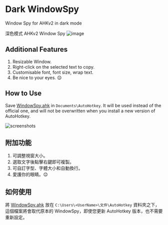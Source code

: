 # Dark WindowSpy
Window Spy for AHKv2 in dark mode

深色模式 AHKv2 Window Spy
![image](https://github.com/nperovic/Dark_WindowSpy/assets/122501303/163fbe48-6cd2-4204-a68a-91629ca2d593)

## Additional Features
1. Resizable Window.
2. Right-click on the selected text to copy.
3. Customisable font, font size, wrap text.
4. Be nice to your eyes. 😌

## How to Use
Save [WindowSpy.ahk](WindowSpy.ahk) in `Documents\AutoHotkey`.
It will be used instead of the official one, and will not be overwritten when you install a new version of AutoHotkey.

![screenshots](https://github.com/nperovic/Dark_WindowSpy/assets/122501303/3651ab4e-67df-4fff-81c5-68a3e9d5bca4)

## 附加功能
1. 可調整視窗大小。
2. 選取文字後點擊右鍵即可複製。
3. 可自訂字型、字體大小和自動換行。
4. 愛護你的眼睛。😌

## 如何使用
將 [WindowSpy.ahk](WindowSpy.ahk) 放在 `C:\Users\<UserName>\文件\AutoHotkey` 資料夾之下，這個檔案將會取代原本的 WindowSpy，即使您更新 AutoHotkey 版本，也不需要重新設定。
